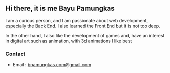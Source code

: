 ## Hi there, it is me Bayu Pamungkas 

I am a curious person, and I am passionate about web development,  especially the Back End. I also learned the Front End but it is not too deep.

In the other hand, I also like the development of games and,  have an interest in digital art such as animation, with 3d animations I like best

### Contact
- Email : bpamungkas.com@gmail.com

<!---
bayek335/bayek335 is a ✨ special ✨ repository because its `README.md` (this file) appears on your GitHub profile.
You can click the Preview link to take a look at your changes.
--->
